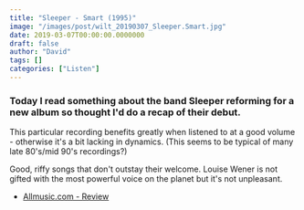 ```yaml
---
title: "Sleeper - Smart (1995)"
image: "/images/post/wilt_20190307_Sleeper.Smart.jpg"
date: 2019-03-07T00:00:00.0000000
draft: false
author: "David"
tags: []
categories: ["Listen"]
---
```

### Today I read something about the band Sleeper reforming for a new album so thought I'd do a recap of their debut.

 This particular recording benefits greatly when listened to at a good volume - otherwise it's a bit lacking in dynamics. (This seems to be typical of many late 80's/mid 90's recordings?)

 Good, riffy songs that don't outstay their welcome. Louise Wener is not gifted with the most powerful voice on the planet but it's not unpleasant.

-  [Allmusic.com - Review](https://www.allmusic.com/album/smart-mw0000123117)